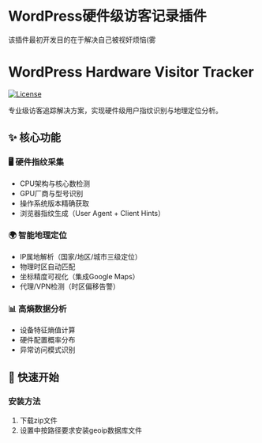 # WordPress硬件级访客记录插件
该插件最初开发目的在于解决自己被视奸烦恼(雾   
# WordPress Hardware Visitor Tracker

[![License](https://img.shields.io/badge/License-MIT-green.svg)](https://opensource.org/licenses/MIT)

专业级访客追踪解决方案，实现硬件级用户指纹识别与地理定位分析。

## ✨ 核心功能

### 🖥️ 硬件指纹采集
- CPU架构与核心数检测
- GPU厂商与型号识别
- 操作系统版本精确获取
- 浏览器指纹生成（User Agent + Client Hints）

### 🌍 智能地理定位
- IP属地解析（国家/地区/城市三级定位）
- 物理时区自动匹配
- 坐标精度可视化（集成Google Maps）
- 代理/VPN检测（时区偏移告警）

### 📊 高熵数据分析
- 设备特征熵值计算
- 硬件配置概率分布
- 异常访问模式识别

## 🚀 快速开始

### 安装方法
1. 下载zip文件
2. 设置中按路径要求安装geoip数据库文件


